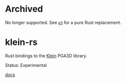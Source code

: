 # Archived

No longer supported. See [`g3`](https://github.com/wrnrlr/g3) for a pure Rust replacement.

# klein-rs

Rust bindings to the [Klein](https://github.com/jeremyong/klein/) PGA3D library.

Status: Experimental

[docs](https://docs.rs/klein)
